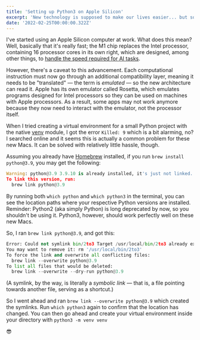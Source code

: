 ```yaml
---
title: 'Setting up Python3 on Apple Silicon'
excerpt: 'New technology is supposed to make our lives easier... but sometimes, you wish it wouldn''t bother. Don''t let Apple Silicon get in the way of you using Python!'
date: '2022-02-25T00:00:00.322Z'
---
```


I've started using an Apple Silicon computer at work. What does this mean? Well, basically that it's really fast; the M1 chip replaces the Intel processor, containing 16 processor cores in its own right, which are designed, among other things, to [handle the speed required for AI tasks](https://uk.pcmag.com/laptops/129888/what-is-the-apple-m1-chip).

However, there's a caveat to this advancement. Each computational instruction must now go through an additional compatibility layer, meaning it needs to be "translated" — the term is *emulated* — so the new architecture can read it. Apple has its own emulator called Rosetta, which emulates programs designed for Intel processors so they can be used on machines with Apple processors. As a result, some apps may not work anymore because they now need to interact with the emulator, not the processor itself.

When I tried creating a virtual environment for a small Python project with the native [venv](https://docs.python.org/3/library/venv.html) module, I got the error `Killed: 9` which is a bit alarming, no? I searched online and it seems this is actually a common problem for these new Macs. It can be solved with relatively little hassle, though.

Assuming you already have [Homebrew](https://brew.sh/) installed, if you run `brew install python@3.9`, you may get the following:

```python
Warning: python@3.9 3.9.10 is already installed, it's just not linked. 
To link this version, run: 
  brew link python@3.9
```

By running both `which python` and `which python3` in the terminal, you can see the location paths where your respective Python versions are installed. Reminder: Python2 (aka simply Python) is long deprecated by now, so you shouldn't be using it. Python3, however, should work perfectly well on these new Macs.

So, I ran `brew link python@3.9`, and got this:

```python
Error: Could not symlink bin/2to3 Target /usr/local/bin/2to3 already exists. 
You may want to remove it: rm '/usr/local/bin/2to3' 
To force the link and overwrite all conflicting files: 
  brew link --overwrite python@3.9 
To list all files that would be deleted: 
  brew link --overwrite --dry-run python@3.9
```

(A symlink, by the way, is literally a *symbolic link* — that is, a file pointing towards another file, serving as a shortcut.)

So I went ahead and ran `brew link --overwrite python@3.9` which created the symlinks. Run `which python3` again to confirm that the location has changed. You can then go ahead and create your virtual environment inside your directory with `python3 -m venv venv`

😎
